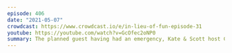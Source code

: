 ```yaml
---
episode: 406
date: "2021-05-07"
crowdcast: https://www.crowdcast.io/e/in-lieu-of-fun-episode-31
youtube: https://youtube.com/watch?v=GcOfec2oNP0
summary: The planned guest having had an emergency, Kate & Scott host Cheese Night
---
```

